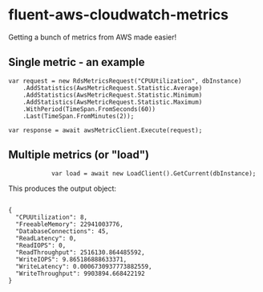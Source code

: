 # fluent-aws-cloudwatch-metrics
Getting a bunch of metrics from AWS made easier!

## Single metric - an example
```
var request = new RdsMetricsRequest("CPUUtilization", dbInstance)
    .AddStatistics(AwsMetricRequest.Statistic.Average)
    .AddStatistics(AwsMetricRequest.Statistic.Minimum)
    .AddStatistics(AwsMetricRequest.Statistic.Maximum)
    .WithPeriod(TimeSpan.FromSeconds(60))
    .Last(TimeSpan.FromMinutes(2));

var response = await awsMetricClient.Execute(request);
```

## Multiple metrics (or "load")
```
            var load = await new LoadClient().GetCurrent(dbInstance);

```

This produces the output object:
```

{
  "CPUUtilization": 8,
  "FreeableMemory": 22941003776,
  "DatabaseConnections": 45,
  "ReadLatency": 0,
  "ReadIOPS": 0,
  "ReadThroughput": 2516130.864485592,
  "WriteIOPS": 9.865186888633371,
  "WriteLatency": 0.0006730937773882559,
  "WriteThroughput": 9903894.668422192
}


```
